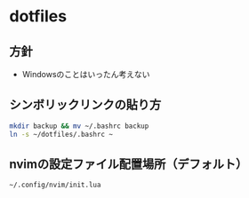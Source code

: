 # dotfiles

## 方針

- Windowsのことはいったん考えない

## シンボリックリンクの貼り方

```zsh
mkdir backup && mv ~/.bashrc backup
ln -s ~/dotfiles/.bashrc ~

```

## nvimの設定ファイル配置場所（デフォルト）

```
~/.config/nvim/init.lua

```
